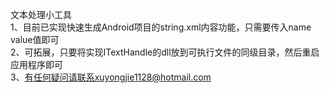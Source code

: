 文本处理小工具  
1、目前已实现快速生成Android项目的string.xml内容功能，只需要传入name value值即可  
2、可拓展，只要将实现ITextHandle的dll放到可执行文件的同级目录，然后重启应用程序即可  
3、有任何疑问请联系xuyongjie1128@hotmail.com  
